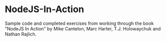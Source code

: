 NodeJS-In-Action
================

Sample code and completed exercises from working through the book "NodeJS In Action" by Mike Cantelon, Marc Harter, T.J. Holowaychuk and Nathan Rajlich.
